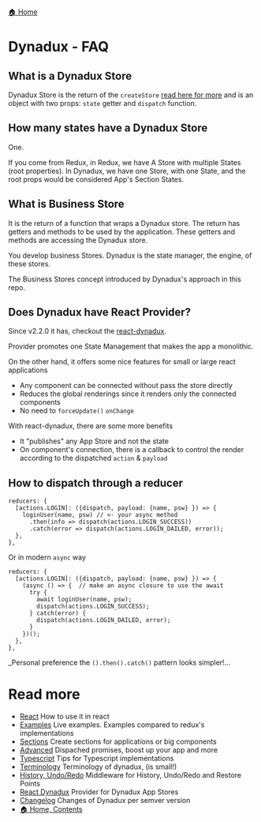 [🏠 Home](../README.md)

# Dynadux - FAQ

## What is a Dynadux Store

Dynadux Store is the return of the `createStore` [read here for more](./API-CreateStore.md) and is an object with two props: `state` getter and `dispatch` function.

## How many states have a Dynadux Store

One.

If you come from Redux, in Redux, we have A Store with multiple States (root properties). 
In Dynadux, we have one Store, with one State, and the root props would be considered App's Section States.

## What is Business Store
It is the return of a function that wraps a Dynadux store.  The return has getters and methods to be used by the application. These getters and methods are accessing the Dynadux store.

You develop business Stores. Dynadux is the state manager, the engine,  of these stores. 

The Business Stores concept introduced by Dynadux's approach in this repo.

## Does Dynadux have React Provider?

Since v2.2.0 it has, checkout the [react-dynadux](https://github.com/aneldev/react-dynadux).

Provider promotes one State Management that makes the app a monolithic. 

On the other hand, it offers some nice features for small or large react applications
- Any component can be connected without pass the store directly
- Reduces the global renderings since it renders only the connected components
- No need to `forceUpdate()` `onChange`

With react-dynadux, there are some more benefits
- It "publishes" any App Store and not the state
- On component's connection, there is a callback to control the render according to the dispatched `action` & `payload` 

## How to dispatch through a reducer

```
reducers: {
  [actions.LOGIN]: ({dispatch, payload: {name, psw} }) => {
    loginUser(name, psw) // <- your async method
      .then(info => dispatch(actions.LOGIN_SUCCESS))
      .catch(error => dispatch(actions.LOGIN_DAILED, error));
  },
},
```

Or in modern `async` way

```
reducers: {
  [actions.LOGIN]: ({dispatch, payload: {name, psw} }) => {
    (async () => {  // make an async closure to use the await
      try {
        await loginUser(name, psw);
        dispatch(actions.LOGIN_SUCCESS);
      } catch(error) {
        dispatch(actions.LOGIN_DAILED, error);
      }
    })();
  },
},
```

_Personal preference the `().then().catch()` pattern looks simpler!…

# Read more 

- [React](./React.md) How to use it in react
- [Examples](./Examples.md) Live examples. Examples compared to redux's implementations
- [Sections](./API-Sections.md) Create sections for applications or big components
- [Advanced](./Advanced.md) Dispached promises, boost up your app and more
- [Typescript](./doc/Typescript.md) Tips for Typescript implementations
- [Terminology](./Terminology.md) Terminology of dynadux, (is small!)
- [History, Undo/Redo](https://github.com/aneldev/dynadux-history-middleware) Middleware for History, Undo/Redo and Restore Points
- [React Dynadux](https://github.com/aneldev/react-dynadux) Provider for Dynadux App Stores
- [Changelog](./Changelog.md) Changes of Dynadux per semver version
- [🏠 Home, Contents](../README.md#table-of-contents)
